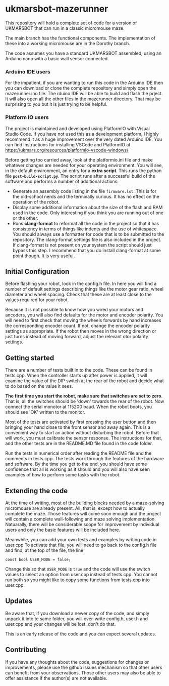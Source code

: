 # ukmarsbot-mazerunner

This repository will hold a complete set of code for a version of UKMARSBOT that can run in a classic micromouse maze.

The main branch has the functional components. The implementation of these into a working micromouse are in the Dorothy branch.

The code assumes you have a standard UKMARSBOT assembled, using an Arduino nano with a basic wall sensor connected.

### Arduino IDE users

For the impatient, if you are wanting to run this code in the Arduino IDE then you can download or clone the complete repository and simply open the mazerunner.ino file. The rduino IDE will be able to build and flash the prject. It will also open all the other files in the mazerunner directory. That may be surprising to you but it is just trying to be helpful.


### Platform IO users

The project is maintained and developed using PlatformIO with Visual Studio Code. If you have not used this as a development platform, I highly recommend it as a huge improvement over the very dated Arduino IDE. You can find instructions for installing VSCode and PlatformIO at https://ukmars.org/resources/platformio-vscode-windows/

Before getting too carried away, look at the platformio.ini file and make whatever changes are needed for your operating environment. You will see, in the default environment, an entry for a **extra script**. This runs the python file  **`post-build-script.py`**. The script runs after a successful build of the software and performs a number of additional actions:
-  Generate an assembly code listing in the file `firmware.lst`. This is for the old-school nerds and the terminally curious. It has no effect on the operation of the robot.
- Display some additional information about the size of the flash and RAM used in the code. Only interesting if you think you are running out of one or the other.
- Runs **clang-format** to reformat all the code in the project so that it has consistency in terms of things like indents and the use of whitespace. You should always use a formatter for code that is to be submitted to the repository. The clang-format settings file is also included in the project. If clang-format is not present on your system the script should just bypass this step. I recommend that you do install clang-format at some point though. It is very useful.

## Initial Configuration

Before flashing your robot, look in the config.h file. In here you will find a number of default settings describing things like the motor gear ratio, wheel diameter and wheel spacing. Check that these are at least close to the values required for your robot.

Because it is not possible to know how you wired your motors and ancoders, you will also find defaults for the motor and encoder polarity. You will need to first check  that moving the wheels forwards by hand increases the corresponding encoder count. If not, change the encoder polarity settings as appropriate. If the robot then moves in the wrong direction or just turns instead of moving forward, adjust the relevant otor polarity settings.

## Getting started

There are a number of tests built in to the code. These can be found in tests.cpp. When the controller starts up after power is applied, it will examine the value of the DIP switch at the rear of the robot and decide what to do based on the value it sees.

**The first time you start the robot, make sure that switches are set to zero**. That is, all the switches should be 'down' towards the rear of the robot. Now connect the serial monotor at 115200 baud. When the robot boots, you should see 'OK' written to the monitor.

Most of the tests are activated by first pressing the user button and then bringing your hand close to the front sensor and away again. This is a convenient way to start an action without disturbing the robot. Before that will work, you must calibrate the sensor response. The instructions for that, and the other tests are in the README.MD file found in the code folder.

Run the tests in numerical order after reading the README file and the comments in tests.cpp. The tests work through the features of the hardware and software. By the time you get to the end, you should have some confidence that all is working as it should and you will also have seen examples of how to perform some tasks with the robot.

## Extending the code

At the time of writing, most of the building blocks needed by a maze-solving micromouse are already present. All, that is, except how to actually complete the maze. Those features will come soon enough and the project will contain a complete wall-following and maze solving implementation. Natuarally, there will be considerable scope for improvement by individual users and only the basic features will be included here.

Meanwhile, you can add your own tests and examples by writing code in user.cpp To activate that file, you will need to go back to the config.h file and find, at the top of the file, the line

    const bool USER_MODE = false;

Change this so that ```USER_MODE``` is ```true``` and the code will use the switch values to select an option from user.cpp instead of tests.cpp. You cannot run both so you might like to copy some functions from tests.cpp into user.cpp.

## Updates

Be aware that, if you download a newer copy of the code, and simply unpack it into te same folder, you will over-write config.h, user.h and user.cpp and your changes will be lost. don't do that.

This is an early release of the code and you can expect several updates.

## Contributing

If you have any thoughts about the code, suggestions for changes or improvements, please use the github issues mechanism so that other users can benefit from your observations. Those other users may also be able to offer assistance if the author(s) are not available.

